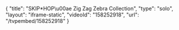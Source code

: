 {
    "title": "SKIP*HOP\u00ae Zig Zag Zebra Collection",
    "type": "solo",
    "layout": "iframe-static",
    "videoId": "158252918",
    "url": "\/tvpembed\/158252918"
}